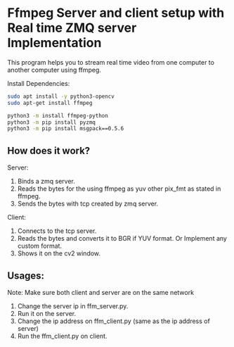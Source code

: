 # Ffmpeg Server and client setup with Real time ZMQ server Implementation

This program helps you to stream real time video from one computer to another computer using ffmpeg.

Install Dependencies:
```sh
sudo apt install -y python3-opencv
sudo apt-get install ffmpeg

python3 -m install ffmpeg-python
python3 -m pip install pyzmq
python3 -m pip install msgpack==0.5.6
```
## How does it work?
Server:
1. Binds a zmq server. 
1. Reads the bytes for the using ffmpeg as yuv other pix_fmt as stated in ffmpeg.
3. Sends the bytes with tcp created by zmq server.

Client:
1. Connects to the tcp server.
2. Reads the bytes and converts it to BGR if YUV format. Or Implement any custom format.
3. Shows it on the cv2 window.

## Usages:

Note: Make sure both client and server are on the same network

1. Change the server ip in ffm_server.py.
2. Run it on the server.
3. Change the ip address on ffm_client.py (same as the ip address of server)
4. Run the ffm_client.py on client.

